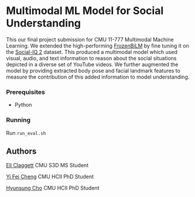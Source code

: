 # Multimodal ML Model for Social Understanding

This our final project submission for CMU 11-777 Multimodal Machine Learning. We extended the high-performing [FrozenBiLM](https://github.com/antoyang/FrozenBiLM) by fine tuning it on the [Social-IQ 2]() dataset. This produced a multimodal model which used visual, audio, and text information to reason about the social situations depicted in a diverse set of YouTube videos. We further augmented the model by providing extracted body pose and facial landmark features to measure the contribution of this added information to model understanding.

### Prerequisites

- Python

### Running

Run `run_eval.sh`

## Authors

[Eli Claggett](https://github.com/eliclaggett)
CMU S3D MS Student


[Yi Fei Cheng](https://scholars.croucher.org.hk/scholars/cheng-yi-fei)
CMU HCII PhD Student

[Hyunsung Cho](https://hyunsungcho.com)
CMU HCII PhD Student
